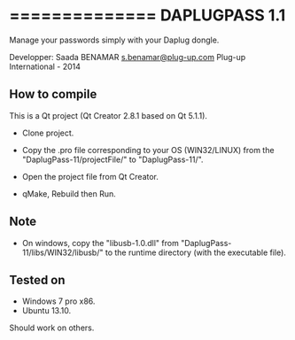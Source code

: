 ==============
DAPLUGPASS 1.1
==============

Manage your passwords simply with your Daplug dongle.

Developper: Saada BENAMAR <s.benamar@plug-up.com>
Plug-up International - 2014


## How to compile ##

This is a Qt project (Qt Creator 2.8.1 based on Qt 5.1.1).

- Clone project.

- Copy the .pro file corresponding to your OS (WIN32/LINUX) from the "DaplugPass-11/projectFile/" to "DaplugPass-11/".

- Open the project file from Qt Creator.

- qMake, Rebuild then Run.

## Note ##

- On windows, copy the "libusb-1.0.dll" from "DaplugPass-11/libs/WIN32/libusb/" to the runtime directory (with the executable file).


## Tested on ##

- Windows 7 pro x86.
- Ubuntu 13.10.

Should work on others.
